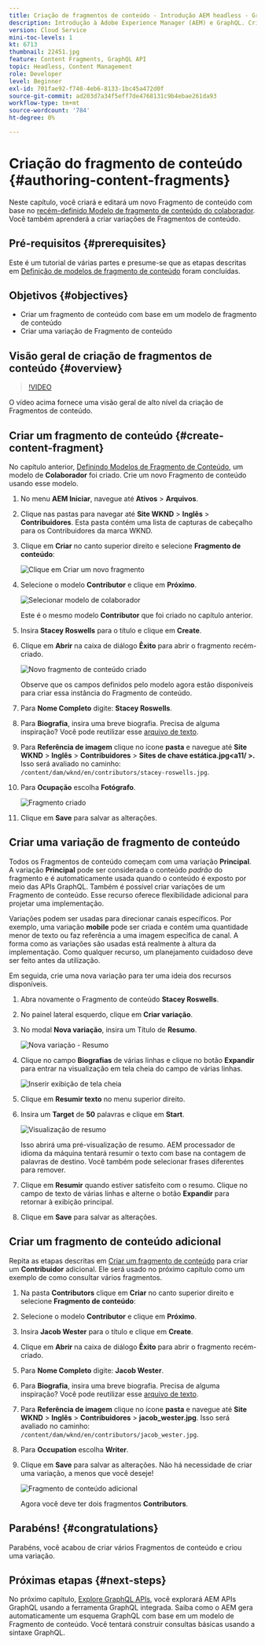 ```yaml
---
title: Criação de fragmentos de conteúdo - Introdução AEM headless - GraphQL
description: Introdução à Adobe Experience Manager (AEM) e GraphQL. Crie e edite um novo Fragmento de conteúdo com base em um Modelo de fragmento de conteúdo. Saiba como criar variações de Fragmentos de conteúdo.
version: Cloud Service
mini-toc-levels: 1
kt: 6713
thumbnail: 22451.jpg
feature: Content Fragments, GraphQL API
topic: Headless, Content Management
role: Developer
level: Beginner
exl-id: 701fae92-f740-4eb6-8133-1bc45a472d0f
source-git-commit: ad203d7a34f5eff7de4768131c9b4ebae261da93
workflow-type: tm+mt
source-wordcount: '784'
ht-degree: 0%

---
```


# Criação do fragmento de conteúdo {#authoring-content-fragments}

Neste capítulo, você criará e editará um novo Fragmento de conteúdo com base no [recém-definido Modelo de fragmento de conteúdo do colaborador](./content-fragment-models.md). Você também aprenderá a criar variações de Fragmentos de conteúdo.

## Pré-requisitos {#prerequisites}

Este é um tutorial de várias partes e presume-se que as etapas descritas em [Definição de modelos de fragmento de conteúdo](./content-fragment-models.md) foram concluídas.

## Objetivos {#objectives}

* Criar um fragmento de conteúdo com base em um modelo de fragmento de conteúdo
* Criar uma variação de Fragmento de conteúdo

## Visão geral de criação de fragmentos de conteúdo {#overview}

>[!VIDEO](https://video.tv.adobe.com/v/22451/?quality=12&learn=on)

O vídeo acima fornece uma visão geral de alto nível da criação de Fragmentos de conteúdo.

## Criar um fragmento de conteúdo {#create-content-fragment}

No capítulo anterior, [Definindo Modelos de Fragmento de Conteúdo](./content-fragment-models.md), um modelo de **Colaborador** foi criado. Crie um novo Fragmento de conteúdo usando esse modelo.

1. No menu **AEM Iniciar**, navegue até **Ativos** > **Arquivos**.
1. Clique nas pastas para navegar até **Site WKND** > **Inglês** > **Contribuidores**. Esta pasta contém uma lista de capturas de cabeçalho para os Contribuidores da marca WKND.

1. Clique em **Criar** no canto superior direito e selecione **Fragmento de conteúdo**:

   ![Clique em Criar um novo fragmento](assets/author-content-fragments/create-content-fragment-menu.png)

1. Selecione o modelo **Contributor** e clique em **Próximo**.

   ![Selecionar modelo de colaborador](assets/author-content-fragments/select-contributor-model.png)

   Este é o mesmo modelo **Contributor** que foi criado no capítulo anterior.

1. Insira **Stacey Roswells** para o título e clique em **Create**.
1. Clique em **Abrir** na caixa de diálogo **Êxito** para abrir o fragmento recém-criado.

   ![Novo fragmento de conteúdo criado](assets/author-content-fragments/new-content-fragment.png)

   Observe que os campos definidos pelo modelo agora estão disponíveis para criar essa instância do Fragmento de conteúdo.

1. Para **Nome Completo** digite: **Stacey Roswells**.
1. Para **Biografia**, insira uma breve biografia. Precisa de alguma inspiração? Você pode reutilizar esse [arquivo de texto](assets/author-content-fragments/stacey-roswells-bio.txt).
1. Para **Referência de imagem** clique no ícone **pasta** e navegue até **Site WKND** > **Inglês** > **Contribuidores** > **Sites de chave estática.jpg&lt;a11/ >.** Isso será avaliado no caminho: `/content/dam/wknd/en/contributors/stacey-roswells.jpg`.
1. Para **Ocupação** escolha **Fotógrafo**.

   ![Fragmento criado](assets/author-content-fragments/stacye-roswell-fragment-authored.png)

1. Clique em **Save** para salvar as alterações.

## Criar uma variação de fragmento de conteúdo

Todos os Fragmentos de conteúdo começam com uma variação **Principal**. A variação **Principal** pode ser considerada o conteúdo *padrão* do fragmento e é automaticamente usada quando o conteúdo é exposto por meio das APIs GraphQL. Também é possível criar variações de um Fragmento de conteúdo. Esse recurso oferece flexibilidade adicional para projetar uma implementação.

Variações podem ser usadas para direcionar canais específicos. Por exemplo, uma variação **mobile** pode ser criada e contém uma quantidade menor de texto ou faz referência a uma imagem específica de canal. A forma como as variações são usadas está realmente à altura da implementação. Como qualquer recurso, um planejamento cuidadoso deve ser feito antes da utilização.

Em seguida, crie uma nova variação para ter uma ideia dos recursos disponíveis.

1. Abra novamente o Fragmento de conteúdo **Stacey Roswells**.
1. No painel lateral esquerdo, clique em **Criar variação**.
1. No modal **Nova variação**, insira um Título de **Resumo**.

   ![Nova variação - Resumo](assets/author-content-fragments/new-variation-summary.png)

1. Clique no campo **Biografias** de várias linhas e clique no botão **Expandir** para entrar na visualização em tela cheia do campo de várias linhas.

   ![Inserir exibição de tela cheia](assets/author-content-fragments/enter-full-screen-view.png)

1. Clique em **Resumir texto** no menu superior direito.

1. Insira um **Target** de **50** palavras e clique em **Start**.

   ![Visualização de resumo](assets/author-content-fragments/summarize-text-preview.png)

   Isso abrirá uma pré-visualização de resumo. AEM processador de idioma da máquina tentará resumir o texto com base na contagem de palavras de destino. Você também pode selecionar frases diferentes para remover.

1. Clique em **Resumir** quando estiver satisfeito com o resumo. Clique no campo de texto de várias linhas e alterne o botão **Expandir** para retornar à exibição principal.

1. Clique em **Save** para salvar as alterações.

## Criar um fragmento de conteúdo adicional

Repita as etapas descritas em [Criar um fragmento de conteúdo](#create-content-fragment) para criar um **Contribuidor** adicional. Ele será usado no próximo capítulo como um exemplo de como consultar vários fragmentos.

1. Na pasta **Contributors** clique em **Criar** no canto superior direito e selecione **Fragmento de conteúdo**:
1. Selecione o modelo **Contributor** e clique em **Próximo**.
1. Insira **Jacob Wester** para o título e clique em **Create**.
1. Clique em **Abrir** na caixa de diálogo **Êxito** para abrir o fragmento recém-criado.
1. Para **Nome Completo** digite: **Jacob Wester**.
1. Para **Biografia**, insira uma breve biografia. Precisa de alguma inspiração? Você pode reutilizar esse [arquivo de texto](assets/author-content-fragments/jacob-wester.txt).
1. Para **Referência de imagem** clique no ícone **pasta** e navegue até **Site WKND** > **Inglês** > **Contribuidores** > **jacob_wester.jpg**. Isso será avaliado no caminho: `/content/dam/wknd/en/contributors/jacob_wester.jpg`.
1. Para **Occupation** escolha **Writer**.
1. Clique em **Save** para salvar as alterações. Não há necessidade de criar uma variação, a menos que você deseje!

   ![Fragmento de conteúdo adicional](assets/author-content-fragments/additional-content-fragment.png)

   Agora você deve ter dois fragmentos **Contributors**.

## Parabéns! {#congratulations}

Parabéns, você acabou de criar vários Fragmentos de conteúdo e criou uma variação.

## Próximas etapas {#next-steps}

No próximo capítulo, [Explore GraphQL APIs](explore-graphql-api.md), você explorará AEM APIs GraphQL usando a ferramenta GraphQL integrada. Saiba como o AEM gera automaticamente um esquema GraphQL com base em um modelo de Fragmento de conteúdo. Você tentará construir consultas básicas usando a sintaxe GraphQL.
